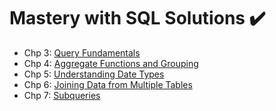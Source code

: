 # Mastery with SQL Solutions ✔️

* Chp 3: [Query Fundamentals](https://github.com/carlcorder/mastery-with-sql-solutions/blob/master/exercises-chp3.md)
* Chp 4: [Aggregate Functions and Grouping](https://github.com/carlcorder/mastery-with-sql-solutions/blob/master/exercises-chp4.md)
* Chp 5: [Understanding Date Types](https://github.com/carlcorder/mastery-with-sql-solutions/blob/master/exercises-chp5.md)
* Chp 6: [Joining Data from Multiple Tables](https://github.com/carlcorder/mastery-with-sql-solutions/blob/master/exercises-chp6.md)
* Chp 7: [Subqueries](https://github.com/carlcorder/mastery-with-sql-solutions/blob/master/exercises-chp7.md)
